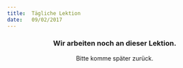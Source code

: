 ```yaml
---
title:  Tägliche Lektion
date:   09/02/2017
---
```


### <center>Wir arbeiten noch an dieser Lektion.</center>
<center>Bitte komme später zurück.</center>